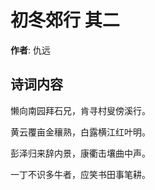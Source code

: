 # 初冬郊行  其二

**作者**: 仇远

## 诗词内容

懒向南园拜石兄，肯寻村叟傍溪行。

黄云覆亩金穰熟，白露横江红叶明。

彭泽归来辞内景，康衢击壤曲中声。

一丁不识多牛者，应笑书田事笔耕。

